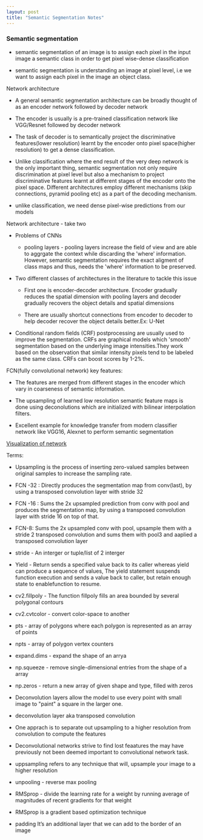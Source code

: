 ```yaml
---
layout: post
title: "Semantic Segmentation Notes"
---
```


### Semantic segmentation

- semantic segmentation of an image is to assign each pixel in the input image a semantic class in order to get pixel wise-dense classification

- semantic segmentation is understanding an image at pixel level, i.e we want to assign each pixel in the image an object class.



Network architecture
- A general semantic segmentation architecture can be broadly thought of as an encoder network followed by decoder network

- The encoder is usually is a pre-trained classification network like VGG/Resnet followed by decoder network

- The task of decoder is to semantically project the discriminative features(lower resolution) learnt by the encoder onto pixel space(higher resolution) to get a dense classification.

- Unlike classification where the end result of the very deep network is the only important thing, semantic segmentation not only require discrimination at pixel level but also a mechanism to project discriminative features learnt at different stages of the encoder onto the pixel space. Different architectures employ different mechanisms (skip connections, pyramid pooling etc) as a part of the decoding mechanism.

- unlike classification, we need dense pixel-wise predictions from our models


Network architecture - take two

- Problems of CNNs

  - pooling layers - pooling layers increase the field of view and are able to aggrgate the context while discarding the 'where' information. However, semantic segmentation requires the exact aligment of class maps and thus, needs the 'where' information to be preserved. 

- Two different classes of architectures in the literature to tackle this issue

  - First one is encoder-decoder architecture. Encoder gradually reduces the spatial dimension with pooling layers and decoder gradually recovers the object details and spatial dimensions

  - There are usually shortcut connections from encoder to decoder to help decoder recover the object details better.Ex: U-Net

- Conditional random fields (CRF) postprocessing are usually used to improve the segmentation. CRFs are graphical models which 'smooth' segmentation based on the underlying image intensities.They work based on the observation that similar intensity pixels tend to be labeled as the same class. CRFs can boost scores by 1-2%.



FCN(fully convolutional network) key features:
  - The features are merged from different stages in the encoder which vary in coarseness of semantic information.

  - The upsampling of learned low resolution semantic feature maps is done using deconolutions which are initialized with bilinear interpolation filters.

  - Excellent example for knowledge transfer from modern classifier network like VGG16, Alexnet to perform semantic segmentation

[Visualization of network](http://ethereon.github.io/netscope/#/preset/fcn-8s-pascal)


Terms:

  - Upsampling is the process of inserting zero-valued samples between original samples to increase the sampling rate.

  - FCN -32 : Directly produces the segmentation map from conv(last), by using a transposed convolution layer with stride 32

  - FCN -16 : Sums the 2x upsampled prediction from conv with pool and produces the segmentation map, by using a transposed convolution layer with stride 16 on top of that.

  - FCN-8: Sums the 2x upsampled conv with pool, upsample them with a stride 2 transposed convolution and sums them with pool3 and aaplied a transposed convolution layer

  - stride - An interger or tuple/list of 2 interger

  - Yield - Return sends a specified value back to its caller whereas yield can produce a sequence of values, The yield statement suspends function execution and sends a value back to caller, but retain enough state to enablefunction to resume.

  - cv2.fillpoly - The function fillpoly fills an area bounded by several polygonal contours

  - cv2.cvtcolor - convert color-space to another

  - pts - array of polygons where each polygon is represented as an array of points

  - npts - array of polygon vertex counters

  - expand.dims - expand the shape of an arrya

  - np.squeeze - remove single-dimensional entries from the shape of a array

  - np.zeros - return a new array of given shape and type, filled with zeros

  - Deconvolution layers allow the model to use every point with small image to "paint" a square in the larger one.

  - deconvolution layer aka transposed convolution

  - One apprach is to separate out upsampling to a higher resolution from convolution to compute the features

  - Deconvolutional networks strive to find  lost feaatures the may have previously not been deemed important to convolutional network task.

  - uppsampling refers to any technique that will, upsample your image to a higher resolution

  - unpooling - reverse max pooling

  - RMSprop - divide the learning rate for a weight by running average of magnitudes of recent gradients for that weight

  - RMSprop is a gradient based optimization technique

  - padding It’s an additional layer that we can add to the border of an image